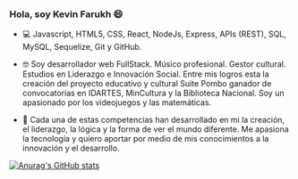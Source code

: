 ### Hola, soy Kevin Farukh 😄

- 💻 Javascript, HTML5, CSS, React, NodeJs, Express, APIs (REST), SQL, MySQL, Sequelize, Git y GitHub.

-  🤓 Soy desarrollador web FullStack. Músico profesional. Gestor cultural. Estudios en Liderazgo e Innovación Social. Entre mis logros esta la creación del proyecto educativo y cultural Suite Pombo ganador de convocatorias en IDARTES, MinCultura y la Biblioteca Nacional. Soy un apasionado por los videojuegos y las matemáticas.

- 🧠 Cada una de estas competencias han desarrollado en mi la creación, el liderazgo, la lógica y la forma de ver el mundo diferente. Me apasiona la tecnología y quiero aportar por medio de mis conocimientos a la innovación y el desarrollo.

[![Anurag's GitHub stats](https://github-readme-stats.vercel.app/api?username=kevinfarukh&hide=stars&show_icons=true&theme=tokyonight&border_radius=10px&hide_border=true)](https://github.com/anuraghazra/github-readme-stats)

